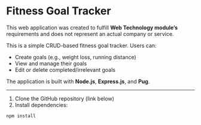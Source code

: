 # Fitness Goal Tracker

This web application was created to fulfill **Web Technology module’s** requirements and does not represent an actual company or service.



This is a simple CRUD-based fitness goal tracker. Users can:
- Create goals (e.g., weight loss, running distance)
- View and manage their goals
- Edit or delete completed/irrelevant goals

The application is built with **Node.js**, **Express.js**, and **Pug**.

---



1. Clone the GitHub repository (link below)
2. Install dependencies:

```bash
npm install
